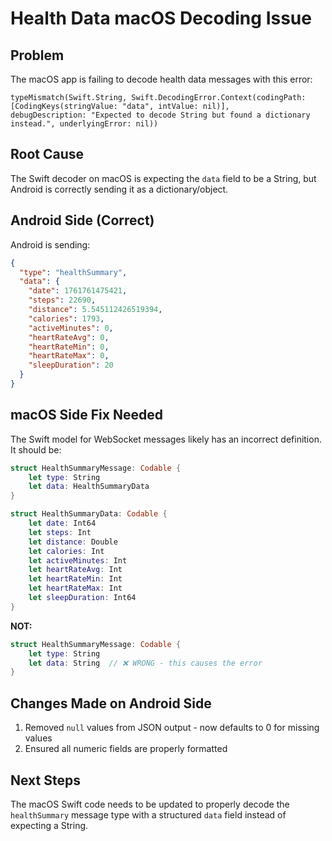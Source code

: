 # Health Data macOS Decoding Issue

## Problem
The macOS app is failing to decode health data messages with this error:
```
typeMismatch(Swift.String, Swift.DecodingError.Context(codingPath: [CodingKeys(stringValue: "data", intValue: nil)], 
debugDescription: "Expected to decode String but found a dictionary instead.", underlyingError: nil))
```

## Root Cause
The Swift decoder on macOS is expecting the `data` field to be a String, but Android is correctly sending it as a dictionary/object.

## Android Side (Correct)
Android is sending:
```json
{
  "type": "healthSummary",
  "data": {
    "date": 1761761475421,
    "steps": 22690,
    "distance": 5.545112426519394,
    "calories": 1793,
    "activeMinutes": 0,
    "heartRateAvg": 0,
    "heartRateMin": 0,
    "heartRateMax": 0,
    "sleepDuration": 20
  }
}
```

## macOS Side Fix Needed
The Swift model for WebSocket messages likely has an incorrect definition. It should be:

```swift
struct HealthSummaryMessage: Codable {
    let type: String
    let data: HealthSummaryData
}

struct HealthSummaryData: Codable {
    let date: Int64
    let steps: Int
    let distance: Double
    let calories: Int
    let activeMinutes: Int
    let heartRateAvg: Int
    let heartRateMin: Int
    let heartRateMax: Int
    let sleepDuration: Int64
}
```

**NOT:**
```swift
struct HealthSummaryMessage: Codable {
    let type: String
    let data: String  // ❌ WRONG - this causes the error
}
```

## Changes Made on Android Side
1. Removed `null` values from JSON output - now defaults to 0 for missing values
2. Ensured all numeric fields are properly formatted

## Next Steps
The macOS Swift code needs to be updated to properly decode the `healthSummary` message type with a structured `data` field instead of expecting a String.
